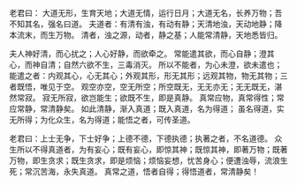 老君曰：
大道无形，生育天地；大道无情，运行日月；大道无名，长养万物；吾不知其名，强名曰道。
夫道者：有清有浊，有动有静；天清地浊，天动地静；降本流末，而生万物。
清者，浊之源，动者，静之基；人能常清静，天地悉皆归。

夫人神好清，而心扰之；人心好静，而欲牵之。
常能遣其欲，而心自静；澄其心，而神自清；自然六欲不生，三毒消灭。
所以不能者，为心未澄，欲未遣也；能遣之者：内观其心，心无其心；外观其形，形无其形；远观其物，物无其物；三者既悟，唯见于空。
观空亦空，空无所空；所空既无，无无亦无；无无既无，湛然常寂。
寂无所寂，欲岂能生；欲既不生，即是真静。
真常应物，真常得性；常应常静，常清静矣。
如此清静，渐入真道；既入真道，名为得道；
虽名得道，实无所得；为化众生，名为得道；能悟之者，可传圣道。

老君曰：上士无争，下士好争；上德不德，下德执德；执著之者，不名道德。
众生所以不得真道者，为有妄心；既有妄心，即惊其神；既惊其神，即著万物；既著万物，即生贪求；既生贪求，即是烦恼；烦恼妄想，忧苦身心；便遭浊辱，流浪生死；常沉苦海，永失真道。
真常之道，悟者自得；得悟道者，常清静矣！